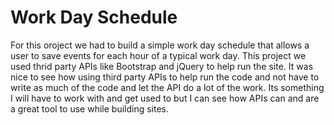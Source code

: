 # Work Day Schedule 

For this oroject we had to build a simple work day schedule that allows a user to save events for each hour
of a typical work day. This project we used thrid party APIs like Bootstrap and jQuery to help run the site.
It was nice to see how using third party APIs to help run the code and not have to write as much of the code and let the API do a lot of the work. Its something I will have to work with and get used to but I can 
see how APIs can and are a great tool to use while building sites.
